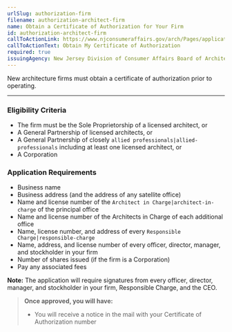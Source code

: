 ```yaml
---
urlSlug: authorization-firm
filename: authorization-architect-firm
name: Obtain a Certificate of Authorization for Your Firm
id: authorization-architect-firm
callToActionLink: https://www.njconsumeraffairs.gov/arch/Pages/applications.aspx
callToActionText: Obtain My Certificate of Authorization
required: true
issuingAgency: New Jersey Division of Consumer Affairs Board of Architects
---
```

New architecture firms must obtain a certificate of authorization prior to operating.

- - -

### Eligibility Criteria

* The firm must be the Sole Proprietorship of a licensed architect, or
* A General Partnership of licensed architects, or
* A General Partnership of closely `allied professionals|allied-professionals` including at least one licensed architect, or
* A Corporation

### Application Requirements

* Business name
* Business address (and the address of any satellite office)
* Name and license number of the `Architect in Charge|architect-in-charge` of the principal office
* Name and license number of the Architects in Charge of each additional office
* Name, license number, and address of every `Responsible Charge|responsible-charge` 
* Name, address, and license number of every officer, director, manager, and stockholder in your firm
* Number of shares issued (if the firm is a Corporation)
* Pay any associated fees

**Note:** The application will require signatures from every officer, director, manager, and stockholder in your firm, Responsible Charge, and the CEO.

> **Once approved, you will have:**
>
> * You will receive a notice in the mail with your Certificate of Authorization number